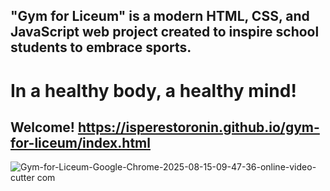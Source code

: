 ## "Gym for Liceum" is a modern HTML, CSS, and JavaScript web project created to inspire school students to embrace sports.
 
# In a healthy body, a healthy mind!

## Welcome! https://isperestoronin.github.io/gym-for-liceum/index.html



![Gym-for-Liceum-Google-Chrome-2025-08-15-09-47-36-_online-video-cutter com_](https://github.com/user-attachments/assets/e83f2c70-4ae0-4f51-9780-ea69ff0fc8e9)







